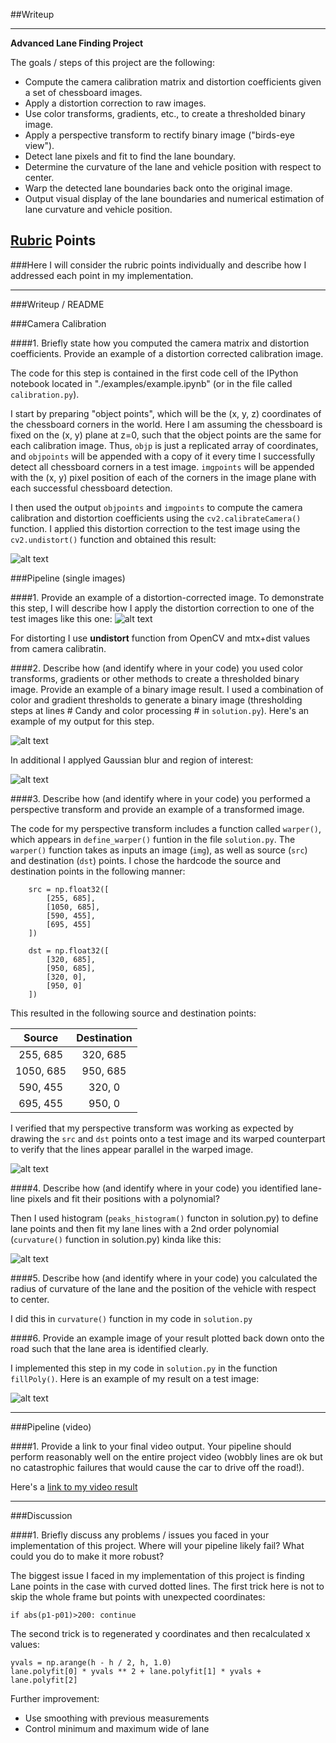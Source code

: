 ##Writeup

---

**Advanced Lane Finding Project**

The goals / steps of this project are the following:

* Compute the camera calibration matrix and distortion coefficients given a set of chessboard images.
* Apply a distortion correction to raw images.
* Use color transforms, gradients, etc., to create a thresholded binary image.
* Apply a perspective transform to rectify binary image ("birds-eye view").
* Detect lane pixels and fit to find the lane boundary.
* Determine the curvature of the lane and vehicle position with respect to center.
* Warp the detected lane boundaries back onto the original image.
* Output visual display of the lane boundaries and numerical estimation of lane curvature and vehicle position.

[//]: # (Image References)

[image1]: ./examples/undistort_output.png "Undistorted"
[image2]: ./output_images/undistort.png "Road Transformed"
[image3]: ./output_images/binary_combo_example.png     "Binary Example"
[image4]: ./output_images/warped_straight_lines.png "Warp Example"
[image5]: ./examples/color_fit_lines.jpg "Fit Visual"
[image6]: ./output_images/example_output.png "Output"
[imagepipe]: ./output_images/pipeline.png "Pipeline"
[video1]: ./output_images/project_video_result.mp4 "Video"

## [Rubric](https://review.udacity.com/#!/rubrics/571/view) Points
###Here I will consider the rubric points individually and describe how I addressed each point in my implementation.  

---
###Writeup / README


###Camera Calibration

####1. Briefly state how you computed the camera matrix and distortion coefficients. Provide an example of a distortion corrected calibration image.

The code for this step is contained in the first code cell of the IPython notebook located in "./examples/example.ipynb" (or in the file called `calibration.py`).  

I start by preparing "object points", which will be the (x, y, z) coordinates of the chessboard corners in the world. Here I am assuming the chessboard is fixed on the (x, y) plane at z=0, 
such that the object points are the same for each calibration image.  Thus, `objp` is just a replicated array of coordinates, and `objpoints` will be appended with a copy of it every time 
I successfully detect all chessboard corners in a test image.  `imgpoints` will be appended with the (x, y) pixel position of each of the corners in the image plane with each successful chessboard detection.  

I then used the output `objpoints` and `imgpoints` to compute the camera calibration and distortion coefficients using the `cv2.calibrateCamera()` function.  I applied this distortion correction to the test image using the `cv2.undistort()` function and obtained this result: 

![alt text][image1]

###Pipeline (single images)

####1. Provide an example of a distortion-corrected image.
To demonstrate this step, I will describe how I apply the distortion correction to one of the test images like this one:
![alt text][image2]

For distorting I use **undistort** function from OpenCV and mtx+dist values from camera calibratin.

####2. Describe how (and identify where in your code) you used color transforms, gradients or other methods to create a thresholded binary image.  Provide an example of a binary image result.
I used a combination of color and gradient thresholds to generate a binary image (thresholding steps at lines # Candy and color processing # in `solution.py`).  Here's an example of my output for this step.  

![alt text][image3]

In additional I applyed Gaussian blur and region of interest:

![alt text][imagepipe]

####3. Describe how (and identify where in your code) you performed a perspective transform and provide an example of a transformed image.

The code for my perspective transform includes a function called `warper()`, which appears in `define_warper()` funtion in the file `solution.py`.  The `warper()` function takes as inputs an image (`img`), as well as source (`src`) and destination (`dst`) points.  I chose the hardcode the source and destination points in the following manner:

```
    src = np.float32([
        [255, 685],
        [1050, 685],
        [590, 455],
        [695, 455]
    ])

    dst = np.float32([
        [320, 685],
        [950, 685],
        [320, 0],
        [950, 0]
    ])

```
This resulted in the following source and destination points:

| Source        | Destination   | 
|:-------------:|:-------------:| 
| 255, 685      | 320, 685      | 
| 1050, 685     | 950, 685      |
| 590, 455      | 320, 0        |
| 695, 455      | 950, 0        |

I verified that my perspective transform was working as expected by drawing the `src` and `dst` points onto a test image and its warped counterpart to verify that the lines appear parallel in the warped image.

![alt text][image4]

####4. Describe how (and identify where in your code) you identified lane-line pixels and fit their positions with a polynomial?

Then I used histogram (`peaks_histogram()` functon in solution.py) to define lane points and then fit my lane lines with a 2nd order polynomial (`curvature()` function in solution.py) kinda like this:

![alt text][image5]

####5. Describe how (and identify where in your code) you calculated the radius of curvature of the lane and the position of the vehicle with respect to center.

I did this in `curvature()` function in my code in `solution.py`

####6. Provide an example image of your result plotted back down onto the road such that the lane area is identified clearly.

I implemented this step in my code in `solution.py` in the function `fillPoly()`.  Here is an example of my result on a test image:

![alt text][image6]

---

###Pipeline (video)

####1. Provide a link to your final video output.  Your pipeline should perform reasonably well on the entire project video (wobbly lines are ok but no catastrophic failures that would cause the car to drive off the road!).

Here's a [link to my video result](./output_images/project_video_result.mp4)

---

###Discussion

####1. Briefly discuss any problems / issues you faced in your implementation of this project.  Where will your pipeline likely fail?  What could you do to make it more robust?

The biggest issue I faced in my implementation of this project is finding Lane points in the case with curved dotted lines. The first trick here is not to skip the whole frame but points with unexpected coordinates:
```
if abs(p1-p01)>200: continue
```
The second trick is to regenerated y coordinates and then recalculated x values:
```
yvals = np.arange(h - h / 2, h, 1.0)
lane.polyfit[0] * yvals ** 2 + lane.polyfit[1] * yvals + lane.polyfit[2]
```

Further improvement:
* Use smoothing with previous measurements 
* Control minimum and maximum wide of lane
